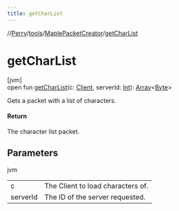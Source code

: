 ```yaml
---
title: getCharList
---
```

//[Perry](../../../index.html)/[tools](../index.html)/[MaplePacketCreator](index.html)/[getCharList](get-char-list.html)



# getCharList



[jvm]\
open fun [getCharList](get-char-list.html)(c: [Client](../../client/-client/index.html), serverId: [Int](https://kotlinlang.org/api/latest/jvm/stdlib/kotlin/-int/index.html)): [Array](https://kotlinlang.org/api/latest/jvm/stdlib/kotlin/-array/index.html)<[Byte](https://kotlinlang.org/api/latest/jvm/stdlib/kotlin/-byte/index.html)>



Gets a packet with a list of characters.



#### Return



The character list packet.



## Parameters


jvm

| | |
|---|---|
| c | The Client to load characters of. |
| serverId | The ID of the server requested. |




